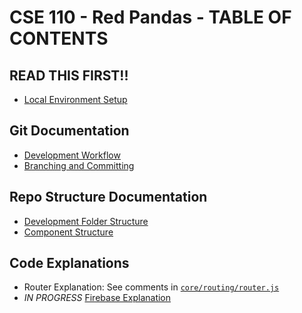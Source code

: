 # CSE 110 - Red Pandas - TABLE OF CONTENTS

## READ THIS FIRST!!
* [Local Environment Setup](local-environment-setup.md)

## Git Documentation
* [Development Workflow](development-workflow.md)
* [Branching and Committing](branching-and-committing.md)

## Repo Structure Documentation
* [Development Folder Structure](development-folder-structure.md)
* [Component Structure](component-structure.md)

## Code Explanations
* Router Explanation: See comments in [`core/routing/router.js`](/source/core/routing/router.js)
* _IN PROGRESS_ [Firebase Explanation](firebase-explanation.md)